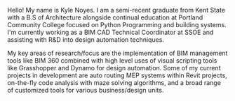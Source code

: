 Hello! My name is Kyle Noyes. I am a semi-recent graduate from Kent State with a B.S of Architecture alongside continual education at Portland Community 
College focused on Python Programming and building systems. I'm currently working as a BIM CAD Technical Coordinator at SSOE and assisting with R&D 
into design automation techniques. 

My key areas of research/focus are the implementation of BIM management tools like BIM 360 combined with high level uses of visual scripting 
tools like Grasshopper and Dynamo for design automation. Some of my current projects in development are auto routing MEP systems within Revit 
projects, on-the-fly code analysis with maze solving algorithms, and a broad range of customized tools for various business/design units.
